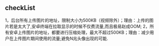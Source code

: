 ## checkList
1，后台所有上传图片的地址，限制大小为500KB（视频除外）；理由：上传的图片若是太大了,安卓终端在拉取显示的时候不仅费流量,而且极易赵成OOM;
2，所有安卓上传图片的地址，都要进行压缩处理，最大不超过500KB；理由：减少用户在上传图片期间使用的流量;避免N兆头像出现的可能.